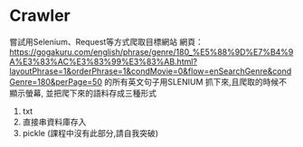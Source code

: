# Crawler
嘗試用Selenium、Request等方式爬取目標網站
網頁：https://gogakuru.com/english/phrase/genre/180_%E5%88%9D%E7%B4%9A%E3%83%AC%E3%83%99%E3%83%AB.html?layoutPhrase=1&orderPhrase=1&condMovie=0&flow=enSearchGenre&condGenre=180&perPage=50
的所有英文句子用SLENIUM 抓下來,且爬取的時候不顯示螢幕,
並把爬下來的語料存成三種形式
1. txt
2. 直接串資料庫存入
3. pickle (課程中沒有此部分,請自我突破)

